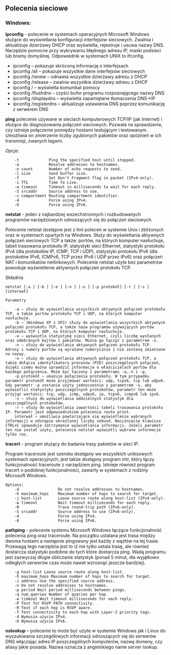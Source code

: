 ## Polecenia sieciowe
### Windows:

**ipconfig** - polecenie w systemach operacyjnych Microsoft Windows służące do wyświetlania konfiguracji interfejsów sieciowych. Zwalnia i aktualizuje dzierżawy DHCP oraz wyświetla, rejestruje i usuwa nazwy DNS. Narzędzie pomocne przy wykrywaniu błędnego adresu IP, maski podsieci lub bramy domyślnej. Odpowiednik w systemach UNIX to ifconfig.
* ipconfig  – pokazuje skróconą informację o interfejsach
* ipconfig /all – pokazuje wszystkie dane interfejsów sieciowych
* ipconfig /renew – odnawia wszystkie dzierżawy adresu z DHCP
* ipconfig /release – zwalnia wszystkie dzierżawy adresu z DHCP
* ipconfig / – wyświetla komunikat pomocy
* ipconfig /flushdns  – czyści bufor programu rozpoznającego nazwy DNS
* ipconfig /displaydns  – wyświetla zapamiętane tłumaczenia DNS→IP
* ipconfig /registerdns – aktualizuje ustawienia DNS poprzez komunikację z serwerem DNS

**ping**
polecenie używane w sieciach komputerowych TCP/IP (jak Internet) i służące do diagnozowania połączeń sieciowych. Pozwala na sprawdzenie, czy istnieje połączenie pomiędzy hostami testującym i testowanym. Umożliwia on zmierzenie liczby zgubionych pakietów oraz opóźnień w ich transmisji, zwanych lagami.

*Opcje*:
```
    -t             Ping the specified host until stopped.              
    -a             Resolve addresses to hostnames.
    -n count       Number of echo requests to send.
    -l size        Send buffer size.
    -f             Set Don't Fragment flag in packet (IPv4-only).
    -i TTL         Time To Live.
    -w timeout     Timeout in milliseconds to wait for each reply.
    -S srcaddr     Source address to use.
    -c compartment Routing compartment identifier.
    -4             Force using IPv4.
    -6             Force using IPv6.
```
**netstat** - jeden z najbardziej wszechstronnych i rozbudowanych programów narzędziowych odnoszących się do połączeń sieciowych.

Polecenie netstat dostępne jest z linii poleceń w systemie Unix i zbliżonych oraz w systemach opartych na Windows. Służy do wyświetlania aktywnych połączeń sieciowych TCP a także: portów, na których komputer nasłuchuje, tabeli trasowania protokołu IP, statystyki sieci Ethernet, statystyki protokołu IPv4 (dla protokołów IP, ICMP, TCP i UDP), statystyki protokołu IPv6 (dla protokołów IPv6, ICMPv6, TCP przez IPv6 i UDP przez IPv6) oraz połączeń NAT i komunikatów netlinkowych. Polecenie netstat użyte bez parametrów powoduje wyświetlenie aktywnych połączeń protokołu TCP.

Składnia

```
netstat [-a ] [-b ] [-e ] [-n ] [-o ] [-p protokół] [-r ] [-s ] [interwał]

Parametry

    -a – służy do wyświetlania wszystkich aktywnych połączeń protokołu TCP, a także portów protokołu TCP i UDP, na których komputer nasłuchuje.
    -b – (Windows XP z SP2) służy do wyświetlania wszystkich aktywnych połączeń protokołu TCP, a także nazw programów używających portów protokołu TCP i UDP, na których komputer nasłuchuje.
    -e – wyświetla statystykę sieci Ethernet, czyli liczbę wysłanych oraz odebranych bajtów i pakietów. Można go łączyć z parametrem -s.
    -n – służy do wyświetlania aktywnych połączeń protokołu TCP. Adresy i numery portów są wyrażane numerycznie i nie zostaną zmienione na nazwy.
    -o – służy do wyświetlania aktywnych połączeń protokołu TCP, a także dołącza identyfikatory procesów (PID) poszczególnych połączeń, dzięki czemu można sprawdzić informacje o właścicielach portów dla każdego połączenia. Może być łączony z parametrami -a,-n i -p.
    -p protokół – ukazuje połączenia protokołu. W tym przypadku parametr protokół może przyjmować wartości: udp, tcpv6, tcp lub udpv6. Gdy parametr -p zostanie użyty jednocześnie z parametrem -s, aby wyświetlić statystyki poszczególnych protokołów, parametr ten może przyjąć wartości: tcp, udp, icmp, udpv6, ip, tcpv6, icmpv6 lub ipv6.
    -s – służy do wyświetlania oddzielnych statystyk dla poszczególnych protokołów.
    -r – służy do wyświetlania zawartości tabeli trasowania protokołu IP. Parametr jest odpowiednikiem polecenia route print.
    interwał – umożliwia powtarzające się wyświetlenie wybranych informacji w odstępie określonej liczby sekund. Naciśnięcie klawisza CTRL+C spowoduje zatrzymanie wyświetlania informacji. Jeżeli parametr ten nie został użyty, polecenie netstat wyświetli wybrane informacje tylko raz.
```

**tracert** - program służący do badania trasy pakietów w sieci IP.

Program traceroute jest szeroko dostępny we wszystkich uniksowych systemach operacyjnych; jest także dostępny program mtr, który łączy funkcjonalność traceroute z narzędziem ping. Istnieje również program tracert o podobnej funkcjonalności, zawarty w systemach z rodziny Microsoft Windows.
```
Options:
    -d                 Do not resolve addresses to hostnames.
    -h maximum_hops    Maximum number of hops to search for target.
    -j host-list       Loose source route along host-list (IPv4-only).
    -w timeout         Wait timeout milliseconds for each reply.
    -R                 Trace round-trip path (IPv6-only).
    -S srcaddr         Source address to use (IPv6-only).
    -4                 Force using IPv4.
    -6                 Force using IPv6.
```
**pathping** - polecenie systemu Microsoft Windows łączące funkcjonalność polecenia ping oraz traceroute. Na początku ustalana jest trasa między dwoma hostami a następnie pingowany jest każdy z węzłów na tej trasie. Przewagą tego narzędzia jest to iż nie tylko ustala trasę, ale również dostarcza statystyki podobne do tych które dostarcza ping. Wadą programu jest zazwyczaj długie obliczanie statystyk (ponad 5 minut, dla wyjątkowo odległych serwerów czas może nawet wzrosnąć jeszcze bardziej).
```
    -g host-list Loose source route along host-list.
    -h maximum_hops Maximum number of hops to search for target.
    -i address Use the specified source address.
    -n Do not resolve addresses to hostnames.
    -p period Wait period milliseconds between pings.
    -q num_queries Number of queries per hop.
    -w timeout Wait timeout milliseconds for each reply.
    -P Test for RSVP PATH connectivity.
    -R Test if each hop is RSVP aware.
    -T Test connectivity to each hop with Layer-2 priority tags.
    -4 Wymusza użycie IPv4.
    -6 Wymusza użycie IPv6.
```

**nslookup** – polecenie to może być użyte w systemie Windows jak i Linux do wyszukiwania szczegółowych informacji odnoszących się do serwerów DNS włączając adres IP poszczególnych komputerów, nazwę domeny, czy aliasy jakie posiada. Nazwa oznacza z angielskiego name server lookup.
